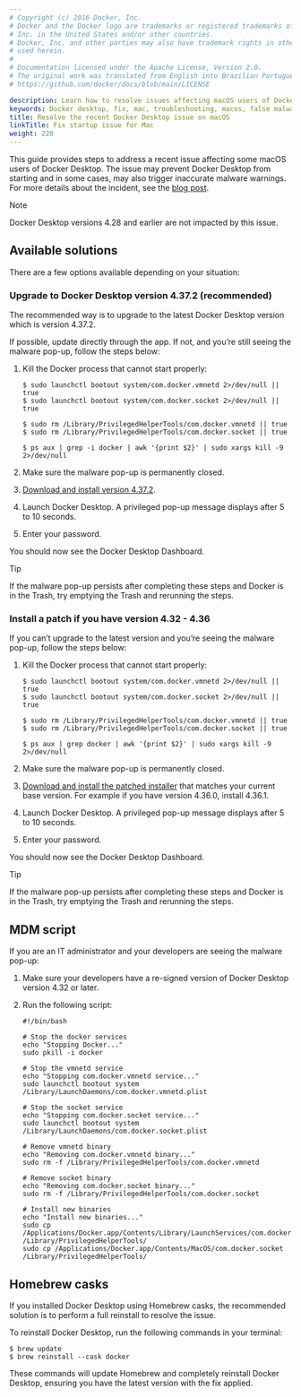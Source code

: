 ```yaml
---
# Copyright (c) 2016 Docker, Inc.
# Docker and the Docker logo are trademarks or registered trademarks of Docker,
# Inc. in the United States and/or other countries.
# Docker, Inc. and other parties may also have trademark rights in other terms
# used herein.
#
# Documentation licensed under the Apache License, Version 2.0.
# The original work was translated from English into Brazilian Portuguese.
# https://github.com/docker/docs/blob/main/LICENSE

description: Learn how to resolve issues affecting macOS users of Docker Desktop, including startup problems and false malware warnings, with upgrade, patch, and workaround solutions.
keywords: Docker desktop, fix, mac, troubleshooting, macos, false malware warning, patch, upgrade solution
title: Resolve the recent Docker Desktop issue on macOS
linkTitle: Fix startup issue for Mac
weight: 220
---
```

This guide provides steps to address a recent issue affecting some macOS users of Docker Desktop. The issue may prevent Docker Desktop from starting and in some cases, may also trigger inaccurate malware warnings. For more details about the incident, see the [blog post](https://www.docker.com/blog/incident-update-docker-desktop-for-mac/).

> [!NOTE]
>
> Docker Desktop versions 4.28 and earlier are not impacted by this issue. 

## Available solutions

There are a few options available depending on your situation:

### Upgrade to Docker Desktop version 4.37.2 (recommended)

The recommended way is to upgrade to the latest Docker Desktop version which is version 4.37.2. 

If possible, update directly through the app. If not, and you’re still seeing the malware pop-up, follow the steps below:

1. Kill the Docker process that cannot start properly:
   ```console
   $ sudo launchctl bootout system/com.docker.vmnetd 2>/dev/null || true
   $ sudo launchctl bootout system/com.docker.socket 2>/dev/null || true
    
   $ sudo rm /Library/PrivilegedHelperTools/com.docker.vmnetd || true
   $ sudo rm /Library/PrivilegedHelperTools/com.docker.socket || true
 
   $ ps aux | grep -i docker | awk '{print $2}' | sudo xargs kill -9 2>/dev/null
   ```
    
2. Make sure the malware pop-up is permanently closed. 

3. [Download and install version 4.37.2](/manuals/desktop/release-notes.md#4372).

4. Launch Docker Desktop. A privileged pop-up message displays after 5 to 10 seconds.

5. Enter your password.

You should now see the Docker Desktop Dashboard.

> [!TIP]
>
> If the malware pop-up persists after completing these steps and Docker is in the Trash, try emptying the Trash and rerunning the steps.

### Install a patch if you have version 4.32 - 4.36

If you can’t upgrade to the latest version and you’re seeing the malware pop-up, follow the steps below:

1. Kill the Docker process that cannot start properly:
   ```console
   $ sudo launchctl bootout system/com.docker.vmnetd 2>/dev/null || true
   $ sudo launchctl bootout system/com.docker.socket 2>/dev/null || true
    
   $ sudo rm /Library/PrivilegedHelperTools/com.docker.vmnetd || true
   $ sudo rm /Library/PrivilegedHelperTools/com.docker.socket || true
 
   $ ps aux | grep docker | awk '{print $2}' | sudo xargs kill -9 2>/dev/null
   ```

2. Make sure the malware pop-up is permanently closed.

3. [Download and install the patched installer](/manuals/desktop/release-notes.md) that matches your current base version. For example if you have version 4.36.0, install 4.36.1.

4. Launch Docker Desktop. A privileged pop-up message displays after 5 to 10 seconds.

5. Enter your password.

You should now see the Docker Desktop Dashboard.

> [!TIP]
>
> If the malware pop-up persists after completing these steps and Docker is in the Trash, try emptying the Trash and rerunning the steps.

## MDM script

If you are an IT administrator and your developers are seeing the malware pop-up:

1. Make sure your developers have a re-signed version of Docker Desktop version 4.32 or later.
2. Run the following script:

   ```console
   #!/bin/bash

   # Stop the docker services
   echo "Stopping Docker..."
   sudo pkill -i docker

   # Stop the vmnetd service
   echo "Stopping com.docker.vmnetd service..."
   sudo launchctl bootout system /Library/LaunchDaemons/com.docker.vmnetd.plist

   # Stop the socket service
   echo "Stopping com.docker.socket service..."
   sudo launchctl bootout system /Library/LaunchDaemons/com.docker.socket.plist

   # Remove vmnetd binary
   echo "Removing com.docker.vmnetd binary..."
   sudo rm -f /Library/PrivilegedHelperTools/com.docker.vmnetd

   # Remove socket binary
   echo "Removing com.docker.socket binary..."
   sudo rm -f /Library/PrivilegedHelperTools/com.docker.socket

   # Install new binaries
   echo "Install new binaries..."
   sudo cp /Applications/Docker.app/Contents/Library/LaunchServices/com.docker.vmnetd /Library/PrivilegedHelperTools/
   sudo cp /Applications/Docker.app/Contents/MacOS/com.docker.socket /Library/PrivilegedHelperTools/
   ```

## Homebrew casks

If you installed Docker Desktop using Homebrew casks, the recommended solution is to perform a full reinstall to resolve the issue.

To reinstall Docker Desktop, run the following commands in your terminal:

```console
$ brew update
$ brew reinstall --cask docker
```

These commands will update Homebrew and completely reinstall Docker Desktop, ensuring you have the latest version with the fix applied.
